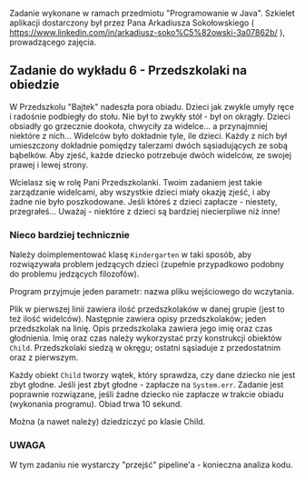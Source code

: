 Zadanie wykonane w ramach przedmiotu "Programowanie w Java". Szkielet aplikacji dostarczony był przez Pana Arkadiusza Sokołowskiego ( https://www.linkedin.com/in/arkadiusz-soko%C5%82owski-3a07862b/ ), prowadzącego zajęcia.


## Zadanie do wykładu 6 - Przedszkolaki na obiedzie

W Przedszkolu "Bajtek" nadeszła pora obiadu. Dzieci jak zwykle umyły ręce i radośnie podbiegły do stołu.
Nie był to zwykły stół - był on okrągły. Dzieci obsiadły go grzecznie dookoła, chwyciły za widelce... a przynajmniej niektóre z nich...
Widelców było dokładnie tyle, ile dzieci. Każdy z nich był umieszczony dokładnie pomiędzy talerzami dwóch sąsiadujących ze sobą bąbelków. Aby zjeść, każde dziecko potrzebuje dwóch widelców, ze swojej prawej i lewej strony.

Wcielasz się w rolę Pani Przedszkolanki. Twoim zadaniem jest takie zarządzanie widelcami, aby wszystkie dzieci miały okazję zjeść, i aby żadne nie było poszkodowane. Jeśli któreś z dzieci zapłacze - niestety, przegrałeś... Uważaj - niektóre z dzieci są bardziej niecierpliwe niż inne!


### Nieco bardziej technicznie
Należy doimplementować klasę `Kindergarten` w taki sposób, aby rozwiązywała problem jedzących dzieci (zupełnie przypadkowo podobny do problemu jedzących filozofów).

Program przyjmuje jeden parametr: nazwa pliku wejściowego do wczytania.

Plik w pierwszej linii zawiera ilość przedszkolaków w danej grupie (jest to też ilość widelców). Następnie zawiera opisy przedszkolaków; jeden przedszkolak na linię. Opis przedszkolaka zawiera jego imię oraz czas głodnienia. Imię oraz czas należy wykorzystać przy konstrukcji obiektów `Child`. Przedszkolaki siedzą w okręgu; ostatni sąsiaduje z przedostatnim oraz z pierwszym.

Każdy obiekt `Child` tworzy wątek, który sprawdza, czy dane dziecko nie jest zbyt głodne. Jeśli jest zbyt głodne - zapłacze na `System.err`. Zadanie jest poprawnie rozwiązane, jeśli żadne dziecko nie zapłacze w trakcie obiadu (wykonania programu). Obiad trwa 10 sekund.

Można (a nawet należy) dziedziczyć po klasie Child.

### UWAGA
W tym zadaniu nie wystarczy "przejść" pipeline'a - konieczna analiza kodu.
